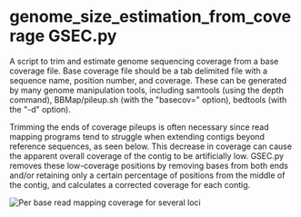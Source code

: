 # genome_size_estimation_from_coverage GSEC.py

A script to trim and estimate genome sequencing coverage from a base coverage file. Base coverage file should be a tab delimited file with a sequence name, position number, and coverage. These can be generated by many genome manipulation tools, including samtools (using the depth command), BBMap/pileup.sh (with the "basecov=" option), bedtools (with the "-d" option).

Trimming the ends of coverage pileups is often necessary since read mapping programs tend to struggle when extending contigs beyond reference sequences, as seen below. This decrease in coverage can cause the apparent overall coverage of the contig to be artificially low. GSEC.py removes these low-coverage positions by removing bases from both ends and/or retaining only a certain percentage of positions from the middle of the contig, and calculates a corrected coverage for each contig.

![Per base read mapping coverage for several loci](https://github.com/JMPflug/genome_size_estimation_from_coverage/blob/master/Fig.%20FX1.%20BembidionCoverageSimplified.png)
